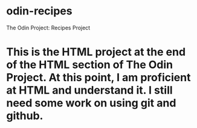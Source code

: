 # odin-recipes
The Odin Project: Recipes Project

# This is the HTML project at the end of the HTML section of The Odin Project. At this point, I am proficient at HTML and understand it. I still need some work on using git and github.